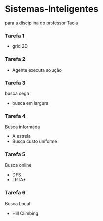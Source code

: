 
# Sistemas-Inteligentes
para a disciplina do professor Tacla

### Tarefa 1
- grid 2D

### Tarefa 2
- Agente executa solução

### Tarefa 3
busca cega

- busca em largura

### Tarefa 4
Busca informada

- A estrela
- Busca custo uniforme

### Tarefa 5
Busca online

- DFS
- LRTA*

### Tarefa 6
Busca Local

- Hill Climbing


